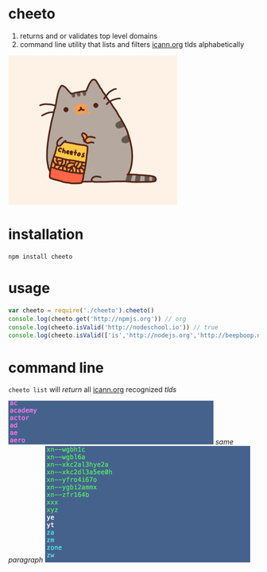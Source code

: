 # cheeto

1. returns and or validates top level domains
2. command line utility that lists and filters [icann.org](http://data.iana.org/TLD/tlds-alpha-by-domain.txt) tlds alphabetically

![](./cheetos-pusheen.gif?raw=true)


# installation

    npm install cheeto

# usage

```javascript
var cheeto = require('./cheeto').cheeto() 
console.log(cheeto.get('http://npmjs.org')) // org
console.log(cheeto.isValid('http://nodeschool.io')) // true
console.log(cheeto.isValid(['is','http://nodejs.org','http://beepboop.net','cropdust'])) // [1,1,1,0]
```

# command line
<code>cheeto list</code> will *return* all [icann.org](http://data.iana.org/TLD/tlds-alpha-by-domain.txt) recognized *tlds*

![](./images/cheeto-list-1.png?raw=true) *same paragraph*
![](./images/cheeto-list-2.png?raw=true)
